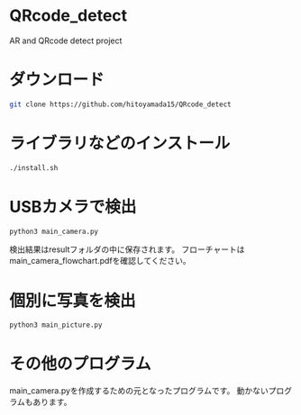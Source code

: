 # QRcode_detect
AR and QRcode detect project

# ダウンロード
```bash
git clone https://github.com/hitoyamada15/QRcode_detect
```

# ライブラリなどのインストール
```bash
./install.sh
```

# USBカメラで検出
```bash
python3 main_camera.py
```
検出結果はresultフォルダの中に保存されます。
フローチャートはmain_camera_flowchart.pdfを確認してください。

# 個別に写真を検出
```bash
python3 main_picture.py
```
# その他のプログラム
main_camera.pyを作成するための元となったプログラムです。
動かないプログラムもあります。
